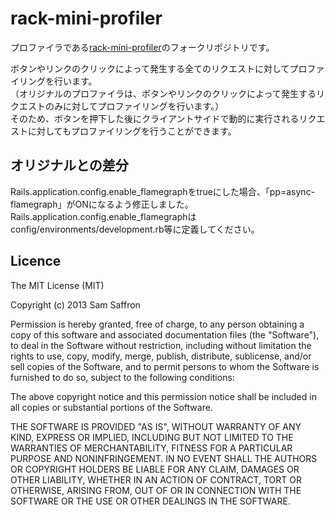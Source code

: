 # rack-mini-profiler

プロファイラである[rack-mini-profiler](https://github.com/MiniProfiler/rack-mini-profiler)のフォークリポジトリです。

ボタンやリンクのクリックによって発生する全てのリクエストに対してプロファイリングを行います。  
（オリジナルのプロファイラは、ボタンやリンクのクリックによって発生するリクエストのみに対してプロファイリングを行います。）  
そのため、ボタンを押下した後にクライアントサイドで動的に実行されるリクエストに対してもプロファイリングを行うことができます。

## オリジナルとの差分

Rails.application.config.enable_flamegraphをtrueにした場合、「pp=async-flamegraph」がONになるよう修正しました。  
Rails.application.config.enable_flamegraphはconfig/environments/development.rb等に定義してください。


## Licence

The MIT License (MIT)

Copyright (c) 2013 Sam Saffron

Permission is hereby granted, free of charge, to any person obtaining a copy
of this software and associated documentation files (the "Software"), to deal
in the Software without restriction, including without limitation the rights
to use, copy, modify, merge, publish, distribute, sublicense, and/or sell
copies of the Software, and to permit persons to whom the Software is
furnished to do so, subject to the following conditions:

The above copyright notice and this permission notice shall be included in
all copies or substantial portions of the Software.

THE SOFTWARE IS PROVIDED "AS IS", WITHOUT WARRANTY OF ANY KIND, EXPRESS OR
IMPLIED, INCLUDING BUT NOT LIMITED TO THE WARRANTIES OF MERCHANTABILITY,
FITNESS FOR A PARTICULAR PURPOSE AND NONINFRINGEMENT. IN NO EVENT SHALL THE
AUTHORS OR COPYRIGHT HOLDERS BE LIABLE FOR ANY CLAIM, DAMAGES OR OTHER
LIABILITY, WHETHER IN AN ACTION OF CONTRACT, TORT OR OTHERWISE, ARISING FROM,
OUT OF OR IN CONNECTION WITH THE SOFTWARE OR THE USE OR OTHER DEALINGS IN
THE SOFTWARE.

